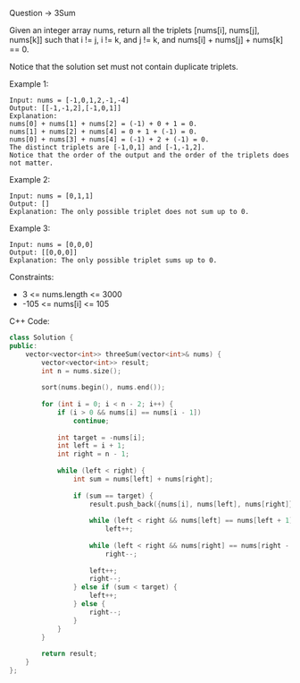 Question -> 3Sum

Given an integer array nums, return all the triplets [nums[i], nums[j], nums[k]] such that i != j, i != k, and j != k, and nums[i] + nums[j] + nums[k] == 0.

Notice that the solution set must not contain duplicate triplets.


Example 1:
```
Input: nums = [-1,0,1,2,-1,-4]
Output: [[-1,-1,2],[-1,0,1]]
Explanation: 
nums[0] + nums[1] + nums[2] = (-1) + 0 + 1 = 0.
nums[1] + nums[2] + nums[4] = 0 + 1 + (-1) = 0.
nums[0] + nums[3] + nums[4] = (-1) + 2 + (-1) = 0.
The distinct triplets are [-1,0,1] and [-1,-1,2].
Notice that the order of the output and the order of the triplets does not matter.
```

Example 2:
```
Input: nums = [0,1,1]
Output: []
Explanation: The only possible triplet does not sum up to 0.
```

Example 3:
```
Input: nums = [0,0,0]
Output: [[0,0,0]]
Explanation: The only possible triplet sums up to 0.
 ```

Constraints:

- 3 <= nums.length <= 3000
- -105 <= nums[i] <= 105


C++ Code:

```C++
class Solution {
public:
    vector<vector<int>> threeSum(vector<int>& nums) {
        vector<vector<int>> result;
        int n = nums.size();
        
        sort(nums.begin(), nums.end());
        
        for (int i = 0; i < n - 2; i++) {
            if (i > 0 && nums[i] == nums[i - 1])
                continue;
            
            int target = -nums[i];            
            int left = i + 1;
            int right = n - 1;
            
            while (left < right) {
                int sum = nums[left] + nums[right];
                
                if (sum == target) {
                    result.push_back({nums[i], nums[left], nums[right]});
                    
                    while (left < right && nums[left] == nums[left + 1])
                        left++;
                    
                    while (left < right && nums[right] == nums[right - 1])
                        right--;
                    
                    left++;
                    right--;
                } else if (sum < target) {
                    left++;
                } else {
                    right--;
                }
            }
        }
        
        return result;
    }
};
```
